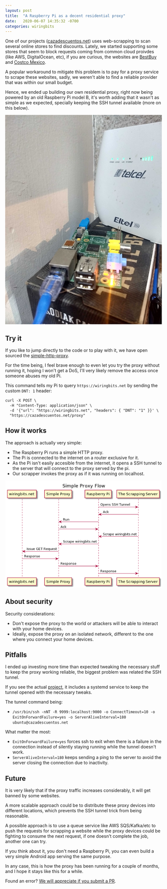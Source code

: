 ```yaml
---
layout: post
title:  "A Raspberry Pi as a decent residential proxy"
date:   2020-06-07 14:35:32 -0700
categories: wiringbits
---
```


One of our projects ([cazadescuentos.net](https://cazadescuentos.net)) uses web-scrapping to scan several online stores to find discounts. Lately, we started supporting some stores that seem to block requests coming from common cloud proivdes (like AWS, DigitalOcean, etc), if you are curious, the websites are [BestBuy](https://www.bestbuy.com) and [Costco Mexico](https://www.costco.com.mx).

A popular workaround to mitigate this problem is to pay for a proxy service to scrape these websites, sadly, we weren't able to find a reliable provider that was within our small budget.

Hence, we ended up building our own residential proxy, right now being powered by an old Raspberry Pi model B, it's worth adding that it wasn't as simple as we expected, specially keeping the SSH tunnel available (more on this below).

![The PI](/assets/simple-proxy-post/rpi-simple-proxy.jpg)

## Try it
If you like to jump directly to the code or to play with it, we have open sourced the [simple-http-proxy](https://github.com/wiringbits/simple-http-proxy).

For the time being, I feel brave enough to even let you try the proxy without running it, hoping I won't get a DoS, I'll very likely remove the access once someone abuses my old Pi.

This command tells my Pi to query `https://wiringbits.net` by sending the custom `DNT: 1` header:

```shell
curl -X POST \
  -H "Content-Type: application/json" \
  -d '{"url": "https://wiringbits.net", "headers": { "DNT": "1" }}' \
  "https://cazadescuentos.net/proxy"
```


## How it works
The approach is actually very simple:
- The Raspberry Pi runs a simple HTTP proxy.
- The Pi is connected to the internet on a router exclusive for it.
- As the Pi isn't easily accesible from the internet, it opens a SSH tunnel to the server that will connect to the proxy served by the pi.
- Our scrapper invokes the proxy as if it was running on localhost.

![Simple proxy flow](/assets/simple-proxy-post/simple-proxy-flow.png)


## About security
Security considerations:
- Don't expose the proxy to the world or attackers will be able to interact with your home devices.
- Ideally, expose the proxy on an isolated network, different to the one where you connect your home devices.


## Pitfalls
I ended up investing more time than expected tweaking the necessary stuff to keep the proxy working reliable, the biggest problem was related the SSH tunnel.

If you see the actual [project](https://github.com/wiringbits/simple-http-proxy), it includes a systemd service to keep the tunnel opened with the necessary tweaks.

The tunnel command being:
- `/usr/bin/ssh -nNT -R 9999:localhost:9000 -o ConnectTimeout=10 -o ExitOnForwardFailure=yes -o ServerAliveInterval=180 ubuntu@cazadescuentos.net`

What matter the most:
- `ExitOnForwardFailure=yes` forces ssh to exit when there is a failure in the connection instead of silently staying running while the tunnel doesn't work.
- `ServerAliveInterval=180` keeps sending a ping to the server to avoid the server closing the connection due to inactivity.


## Future
It is very likely that if the proxy traffic increases considerably, it will get banned by some websites.

A more scalable approach could be to distribute these proxy devices into different locations, which prevents the SSH tunnel trick from being reasonable.

A possible approach is to use a queue service like AWS SQS/Kafka/etc to push the requests for scrapping a website while the proxy devices could be fighting to consume the next request, if one doesn't complete the job, another one can try.

If you think about it, you don't need a Raspberry Pi, you can even build a very simple Android app serving the same purpose.

In any case, this is how the proxy has been running for a couple of months, and I hope it stays like this for a while.


Found an error? [We will appreciate if you submit a PR](https://github.com/wiringbits/wiringbits.github.io/blob/master/_posts/2020-06-07-a-raspberry-pi-as-a-decent-residential-proxy.markdown).

